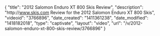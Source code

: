 {
    "title": "2012 Salomon Enduro XT 800 Skis Review",
    "description": "http:\/\/www.skis.com Review for the 2012 Salomon Enduro XT 800 Skis",
    "videoid": "3766896",
    "date_created": "1411361238",
    "date_modified": "1418182018",
    "type": "captivate",
    "layout": "video",
    "url": "\/v\/2012-salomon-enduro-xt-800-skis-review\/3766896"
}